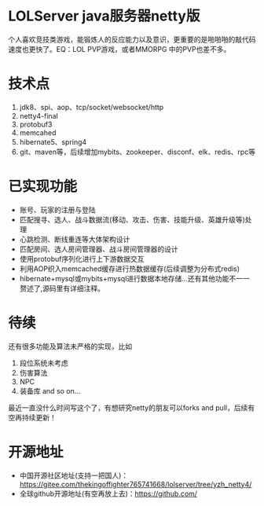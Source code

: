 # LOLServer java服务器netty版
个人喜欢竞技类游戏，能锻炼人的反应能力以及意识，更重要的是啪啪啪的敲代码速度也更快了。EQ：LOL PVP游戏，或者MMORPG 中的PVP也差不多。

# 技术点
1. jdk8、spi、aop、tcp/socket/websocket/http
2. netty4-final
3. protobuf3
4. memcahed
5. hibernate5、spring4
6. git、maven等，后续增加mybits、zookeeper、disconf、elk、redis、rpc等

# 已实现功能
- 账号、玩家的注册与登陆
- 匹配搜寻、选人、战斗数据流(移动、攻击、伤害、技能升级、英雄升级等)处理
- 心跳检测、断线重连等大体架构设计
- 匹配房间、选人房间管理器、战斗房间管理器的设计
- 使用protobuf序列化进行上下游数据交互
- 利用AOP织入memcached缓存进行热数据缓存(后续调整为分布式redis)
- hibernate+mysql或mybits+mysql进行数据本地存储...还有其他功能不一一赘述了,源码里有详细注释。

# 待续
还有很多功能及算法未严格的实现，比如
1. 段位系统未考虑
1. 伤害算法
1. NPC
1. 装备库 and so on...

最近一直没什么时间写这个了，有想研究netty的朋友可以forks and pull，后续有空再持续更新！

# 开源地址
- 中国开源社区地址(支持一把国人)：https://gitee.com/thekingoffighter765741668/lolserver/tree/yzh_netty4/
- 全球github开源地址(有空再放上去)：https://github.com/